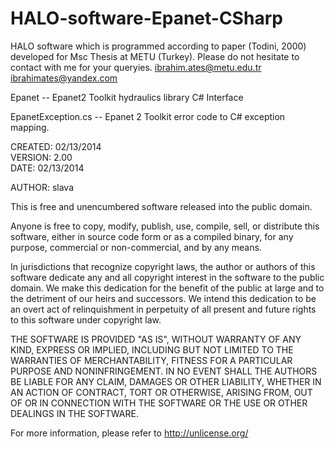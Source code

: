 # HALO-software-Epanet-CSharp
HALO software which is programmed according to paper (Todini, 2000) developed for Msc Thesis at METU (Turkey).
Please do not hesitate to contact with me for your queryies.
ibrahim.ates@metu.edu.tr
ibrahimates@yandex.com

Epanet -- Epanet2 Toolkit hydraulics library C# Interface
                                                                   
EpanetException.cs -- Epanet 2 Toolkit error code to C# exception mapping.

CREATED:    02/13/2014                                                                    
VERSION:    2.00                                               
DATE:         02/13/2014
            
AUTHOR:     slava           

This is free and unencumbered software released into the public domain.

Anyone is free to copy, modify, publish, use, compile, sell, or
distribute this software, either in source code form or as a compiled
binary, for any purpose, commercial or non-commercial, and by any
means.

In jurisdictions that recognize copyright laws, the author or authors
of this software dedicate any and all copyright interest in the
software to the public domain. We make this dedication for the benefit
of the public at large and to the detriment of our heirs and
successors. We intend this dedication to be an overt act of
relinquishment in perpetuity of all present and future rights to this
software under copyright law.

THE SOFTWARE IS PROVIDED "AS IS", WITHOUT WARRANTY OF ANY KIND,
EXPRESS OR IMPLIED, INCLUDING BUT NOT LIMITED TO THE WARRANTIES OF
MERCHANTABILITY, FITNESS FOR A PARTICULAR PURPOSE AND NONINFRINGEMENT.
IN NO EVENT SHALL THE AUTHORS BE LIABLE FOR ANY CLAIM, DAMAGES OR
OTHER LIABILITY, WHETHER IN AN ACTION OF CONTRACT, TORT OR OTHERWISE,
ARISING FROM, OUT OF OR IN CONNECTION WITH THE SOFTWARE OR THE USE OR
OTHER DEALINGS IN THE SOFTWARE.

For more information, please refer to <http://unlicense.org/>
